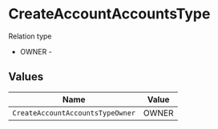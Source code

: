 # CreateAccountAccountsType

Relation type
* OWNER - 


## Values

| Name                             | Value                            |
| -------------------------------- | -------------------------------- |
| `CreateAccountAccountsTypeOwner` | OWNER                            |